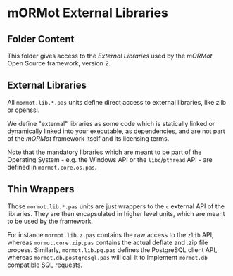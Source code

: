 # mORMot External Libraries

## Folder Content

This folder gives access to the *External Libraries* used by the *mORMot* Open Source framework, version 2.

## External Libraries

All `mormot.lib.*.pas` units define direct access to external libraries, like zlib or openssl. 

We define "external" libraries as some code which is statically linked or dynamically linked into your executable, as dependencies, and are not part of the *mORMot* framework itself and its licensing terms.

Note that the mandatory libraries which are meant to be part of the Operating System - e.g. the Windows API or the `libc`/`pthread` API - are defined in `mormot.core.os.pas`.

## Thin Wrappers

Those `mormot.lib.*.pas` units are just wrappers to the `c` external API of the libraries. They are then encapsulated in higher level units, which are meant to be used by the framework.

For instance `mormot.lib.z.pas` contains the raw access to the `zlib` API, whereas `mormot.core.zip.pas` contains the actual deflate and .zip file process. Similarly, `mormot.lib.pq.pas` defines the PostgreSQL client API, whereas `mormot.db.postgresql.pas` will call it to implement `mormot.db` compatible SQL requests.

